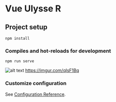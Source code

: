 # Vue Ulysse R

## Project setup
```
npm install
```

### Compiles and hot-reloads for development
```
npm run serve
```
![alt text](http://url/to/img.png) https://imgur.com/qIsF1Bq

### Customize configuration
See [Configuration Reference](https://cli.vuejs.org/config/).
